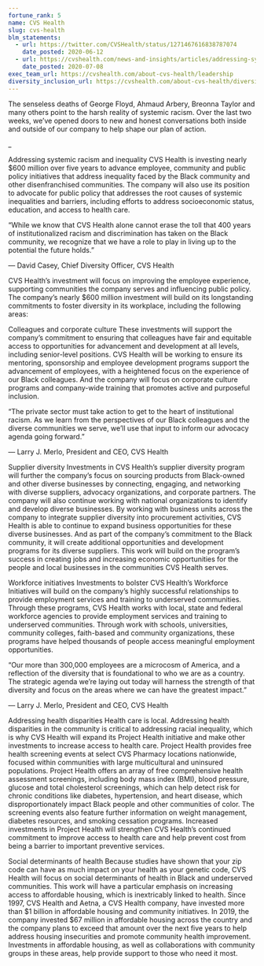 ```yaml
---
fortune_rank: 5
name: CVS Health
slug: cvs-health
blm_statements:
  - url: https://twitter.com/CVSHealth/status/1271467616838787074
    date_posted: 2020-06-12
  - url: https://cvshealth.com/news-and-insights/articles/addressing-systemic-racism-and-inequality
    date_posted: 2020-07-08
exec_team_url: https://cvshealth.com/about-cvs-health/leadership
diversity_inclusion_url: https://cvshealth.com/about-cvs-health/diversity
---
```


The senseless deaths of George Floyd, Ahmaud Arbery, Breonna Taylor and many others point to the harsh reality of systemic racism. Over the last two weeks, we’ve opened doors to new and honest conversations both inside and outside of our company to help shape our plan of action.

\_

Addressing systemic racism and inequality
CVS Health is investing nearly \$600 million over five years to advance employee, community and public policy initiatives that address inequality faced by the Black community and other disenfranchised communities. The company will also use its position to advocate for public policy that addresses the root causes of systemic inequalities and barriers, including efforts to address socioeconomic status, education, and access to health care.

“While we know that CVS Health alone cannot erase the toll that 400 years of institutionalized racism and discrimination has taken on the Black community, we recognize that we have a role to play in living up to the potential the future holds.”

— David Casey, Chief Diversity Officer, CVS Health

CVS Health’s investment will focus on improving the employee experience, supporting communities the company serves and influencing public policy. The company’s nearly \$600 million investment will build on its longstanding commitments to foster diversity in its workplace, including the following areas:

Colleagues and corporate culture
These investments will support the company’s commitment to ensuring that colleagues have fair and equitable access to opportunities for advancement and development at all levels, including senior-level positions. CVS Health will be working to ensure its mentoring, sponsorship and employee development programs support the advancement of employees, with a heightened focus on the experience of our Black colleagues. And the company will focus on corporate culture programs and company-wide training that promotes active and purposeful inclusion.

“The private sector must take action to get to the heart of institutional racism. As we learn from the perspectives of our Black colleagues and the diverse communities we serve, we’ll use that input to inform our advocacy agenda going forward.”

— Larry J. Merlo, President and CEO, CVS Health

Supplier diversity
Investments in CVS Health’s supplier diversity program will further the company’s focus on sourcing products from Black-owned and other diverse businesses by connecting, engaging, and networking with diverse suppliers, advocacy organizations, and corporate partners. The company will also continue working with national organizations to identify and develop diverse businesses. By working with business units across the company to integrate supplier diversity into procurement activities, CVS Health is able to continue to expand business opportunities for these diverse businesses. And as part of the company’s commitment to the Black community, it will create additional opportunities and development programs for its diverse suppliers. This work will build on the program’s success in creating jobs and increasing economic opportunities for the people and local businesses in the communities CVS Health serves.

Workforce initiatives
Investments to bolster CVS Health’s Workforce Initiatives will build on the company’s highly successful relationships to provide employment services and training to underserved communities. Through these programs, CVS Health works with local, state and federal workforce agencies to provide employment services and training to underserved communities. Through work with schools, universities, community colleges, faith-based and community organizations, these programs have helped thousands of people access meaningful employment opportunities.

“Our more than 300,000 employees are a microcosm of America, and a reflection of the diversity that is foundational to who we are as a country. The strategic agenda we’re laying out today will harness the strength of that diversity and focus on the areas where we can have the greatest impact.”

— Larry J. Merlo, President and CEO, CVS Health

Addressing health disparities
Health care is local. Addressing health disparities in the community is critical to addressing racial inequality, which is why CVS Health will expand its Project Health initiative and make other investments to increase access to health care. Project Health provides free health screening events at select CVS Pharmacy locations nationwide, focused within communities with large multicultural and uninsured populations. Project Health offers an array of free comprehensive health assessment screenings, including body mass index (BMI), blood pressure, glucose and total cholesterol screenings, which can help detect risk for chronic conditions like diabetes, hypertension, and heart disease, which disproportionately impact Black people and other communities of color. The screening events also feature further information on weight management, diabetes resources, and smoking cessation programs. Increased investments in Project Health will strengthen CVS Health’s continued commitment to improve access to health care and help prevent cost from being a barrier to important preventive services.

Social determinants of health
Because studies have shown that your zip code can have as much impact on your health as your genetic code, CVS Health will focus on social determinants of health in Black and underserved communities. This work will have a particular emphasis on increasing access to affordable housing, which is inextricably linked to health. Since 1997, CVS Health and Aetna, a CVS Health company, have invested more than $1 billion in affordable housing and community initiatives. In 2019, the company invested $67 million in affordable housing across the country and the company plans to exceed that amount over the next five years to help address housing insecurities and promote community health improvement. Investments in affordable housing, as well as collaborations with community groups in these areas, help provide support to those who need it most.
